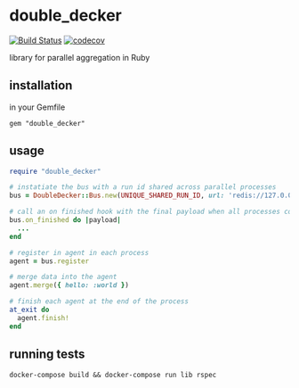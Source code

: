 # double_decker

[![Build Status](http://drone.skinnyjames.net/api/badges/skinnyjames/double_decker/status.svg?ref=refs/heads/main)](http://drone.skinnyjames.net/skinnyjames/double_decker) [![codecov](https://codecov.io/gh/skinnyjames/double_decker/branch/main/graph/badge.svg)](https://codecov.io/gh/skinnyjames/double_decker)

library for parallel aggregation in Ruby

## installation

in your Gemfile

`gem "double_decker"`

## usage

```ruby
require "double_decker"

# instatiate the bus with a run id shared across parallel processes
bus = DoubleDecker::Bus.new(UNIQUE_SHARED_RUN_ID, url: 'redis://127.0.0.1')

# call an on finished hook with the final payload when all processes complete
bus.on_finished do |payload|
  ...
end

# register in agent in each process
agent = bus.register

# merge data into the agent
agent.merge({ hello: :world })

# finish each agent at the end of the process
at_exit do
  agent.finish!
end
```
## running tests
`docker-compose build && docker-compose run lib rspec`



